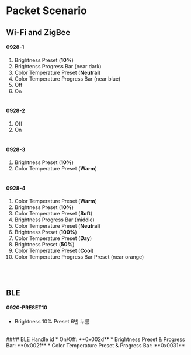 # Packet Scenario

## Wi-Fi and ZigBee
#### 0928-1
1. Brightness Preset (**10%**)
2. Brightenss Progress Bar (near dark)
3. Color Temperature Preset (**Neutral**)
4. Color Temperature Progress Bar (near blue)
5. Off
6. On <br><br>

#### 0928-2
1. Off
2. On <br><br>

#### 0928-3
1. Brightness Preset (**10%**)
2. Color Temperature Preset (**Warm**) <br><br>

#### 0928-4
1. Color Temperature Preset (**Warm**)
2. Brightness Preset (**10%**)
3. Color Temperature Preset (**Soft**)
4. Brightness Progress Bar (middle)
5. Color Temperature Preset (**Neutral**)
6. Brightness Preset (**100%**)
7. Color Temperature Preset (**Day**)
8. Brightness Preset (**50%**)
9. Color Temperature Preset (**Cool**)
10. Color Temperature Progress Bar Preset (near orange) <br><br>

<br>

## BLE
#### 0920-PRESET10
* Brightness 10% Preset 6번 누름

<br>
#### BLE Handle id
* On/Off: **0x002d**
* Brightness Preset & Progress Bar: **0x002f**
* Color Temperature Preset & Progress Bar: **0x0031**
